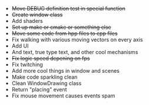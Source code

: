 * ~~Move DEBUG definition test in special function~~
* ~~Create window class~~
* Add shaders
* ~~Set up make or cmake or something else~~
* ~~Move some code from hpp files to cpp files~~
* Fix walking with various moving vectors on every axis
* Add UI
* And text, true type text, and other cool mechanisms
* ~~Fix logic speed depening on fps~~
* Fix twitching
* Add more cool things in window and scenes
* Make code sparkling clean
* Clean WindowDrawing class
* Return "placing" event
* Fix mouse movement causes events spam